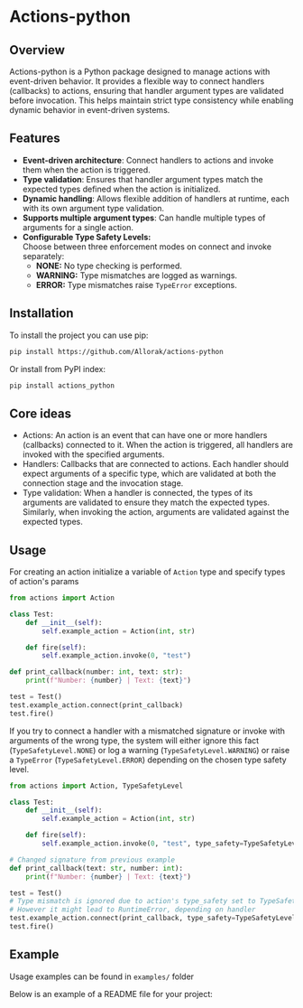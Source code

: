 # Actions-python

## Overview
Actions-python is a Python package designed to manage actions with event-driven behavior. 
It provides a flexible way to connect handlers (callbacks) to actions, ensuring that handler argument types are 
validated before invocation. This helps maintain strict type consistency while enabling dynamic behavior 
in event-driven systems.

## Features
- **Event-driven architecture**: Connect handlers to actions and invoke them when the action is triggered.
- **Type validation**: Ensures that handler argument types match the expected types defined when the action is initialized.
- **Dynamic handling**: Allows flexible addition of handlers at runtime, each with its own argument type validation.
- **Supports multiple argument types**: Can handle multiple types of arguments for a single action.
- **Configurable Type Safety Levels:**  
  Choose between three enforcement modes on connect and invoke separately:
  - **NONE:** No type checking is performed.
  - **WARNING:** Type mismatches are logged as warnings.
  - **ERROR:** Type mismatches raise `TypeError` exceptions.

## Installation

To install the project you can use pip:

```bash
pip install https://github.com/Allorak/actions-python
```

Or install from PyPI index:
```bash
pip install actions_python
```

## Core ideas
- Actions: An action is an event that can have one or more handlers (callbacks) connected to it. 
When the action is triggered, all handlers are invoked with the specified arguments.
- Handlers: Callbacks that are connected to actions. 
Each handler should expect arguments of a specific type, 
which are validated at both the connection stage and the invocation stage.
- Type validation: When a handler is connected, the types of its arguments are validated to ensure they match the
expected types. Similarly, when invoking the action, arguments are validated against the expected types.

## Usage
For creating an action initialize a variable of `Action` type and specify types of action's params
```python
from actions import Action

class Test:
    def __init__(self):
        self.example_action = Action(int, str)

    def fire(self):
        self.example_action.invoke(0, "test")

def print_callback(number: int, text: str):
    print(f"Number: {number} | Text: {text}")

test = Test()
test.example_action.connect(print_callback)
test.fire()
```
If you try to connect a handler with a mismatched signature or invoke with arguments of the wrong type, the system will either ignore this fact (`TypeSafetyLevel.NONE`) or log a warning (`TypeSafetyLevel.WARNING`) or raise a `TypeError` (`TypeSafetyLevel.ERROR`) depending on the chosen type safety level.
```python
from actions import Action, TypeSafetyLevel

class Test:
    def __init__(self):
        self.example_action = Action(int, str)

    def fire(self):
        self.example_action.invoke(0, "test", type_safety=TypeSafetyLevel.NONE) 

# Changed signature from previous example
def print_callback(text: str, number: int):
    print(f"Number: {number} | Text: {text}")

test = Test()
# Type mismatch is ignored due to action's type_safety set to TypeSafetyLevel.NONE
# However it might lead to RuntimeError, depending on handler
test.example_action.connect(print_callback, type_safety=TypeSafetyLevel.NONE)
test.fire()
```

## Example
Usage examples can be found in `examples/` folder

Below is an example of a README file for your project:

